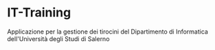 # IT-Training
Applicazione per la gestione dei tirocini del Dipartimento di Informatica dell'Università degli Studi di Salerno
